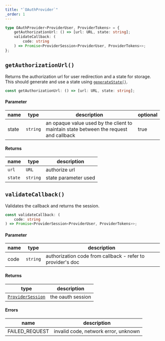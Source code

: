 ```yaml
---
title: "`OAuthProvider`"
_order: 1
---
```


```ts
type OAuthProvider<ProviderUser, ProviderTokens> = {
	getAuthorizationUrl: () => [url: URL, state: string];
	validateCallback: (
		code: string
	) => Promise<ProviderSession<ProviderUser, ProviderTokens>>;
};
```

## `getAuthorizationUrl()`

Returns the authorization url for user redirection and a state for storage. This should generate and use a state using [`generateState()`](/reference/oauth/lucia-auth-oauth#generatestate).

```ts
const getAuthorizationUrl: () => [url: URL, state: string];
```

#### Parameter

| name  | type     | description                                                                           | optional |
| ----- | -------- | ------------------------------------------------------------------------------------- | -------- |
| state | `string` | an opaque value used by the client to maintain state between the request and callback | true     |

#### Returns

| name    | type     | description          |
| ------- | -------- | -------------------- |
| `url`   | `URL`    | authorize url        |
| `state` | `string` | state parameter used |

## `validateCallback()`

Validates the callback and returns the session.

```ts
const validateCallback: (
	code: string
) => Promise<ProviderSession<ProviderUser, ProviderTokens>>;
```

#### Parameter

| name | type     | description                                                |
| ---- | -------- | ---------------------------------------------------------- |
| code | `string` | authorization code from callback - refer to provider's doc |

#### Returns

| type                                                  | description       |
| ----------------------------------------------------- | ----------------- |
| [`ProviderSession`](/reference/oauth/providersession) | the oauth session |

#### Errors

| name           | description                          |
| -------------- | ------------------------------------ |
| FAILED_REQUEST | invalid code, network error, unknown |
